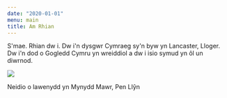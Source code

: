 ```yaml
---
date: "2020-01-01"
menu: main
title: Am Rhian
---
```


S'mae. Rhian dw i. Dw i'n dysgwr Cymraeg sy'n byw yn Lancaster, Lloger. Dw i'n dod o Gogledd Cymru yn wreiddiol a dw i isio symud yn ôl un diwrnod.


<div class="figure">

![](/images/llyn-jump.jpg)

<p class="caption">Neidio o lawenydd yn Mynydd Mawr, Pen Llŷn </p>

</div>
